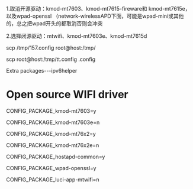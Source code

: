 1.取消开源驱动：kmod-mt7603、kmod-mt7615-fireware和 kmod-mt7615e，以及wpad-openssl （network-wirelessAPD下面，可能是wpad-mini或其他的，总之把wpad开头的都取消否则会冲突

2.选择闭源驱动：mtwifi、kmod-mt7603e、kmod-mt7615d

scp /tmp/157.config  root@host:/tmp/


scp  root@host:/tmp/tt.config .config



Extra packages---ipv6helper 

# Open source WIFI driver 
CONFIG_PACKAGE_kmod-mt7603=y

CONFIG_PACKAGE_kmod-mt7603e=n

CONFIG_PACKAGE_kmod-mt76x2=y

CONFIG_PACKAGE_kmod-mt76x2e=n

CONFIG_PACKAGE_hostapd-common=y

CONFIG_PACKAGE_wpad-openssl=y

CONFIG_PACKAGE_luci-app-mtwifi=n

